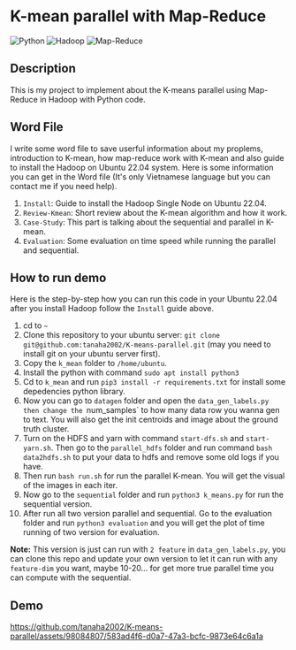 
# K-mean parallel with Map-Reduce
![Python](https://img.shields.io/badge/python-blue)
![Hadoop](https://img.shields.io/badge/hadoop-yellow)
![Map-Reduce](https://img.shields.io/badge/Map-Reduce-yellow)
## Description
This is my project to implement about the K-means parallel using Map-Reduce in Hadoop with Python code.
## Word File
I write some word file to save userful information about my proplems, introduction to K-mean, how map-reduce work with K-mean and also guide to install the Hadoop on Ubuntu 22.04 system.
Here is some information you can get in the Word file (It's only Vietnamese language but you can contact me if you need help).
1. `Install`: Guide to install the Hadoop Single Node on Ubuntu 22.04.
2. `Review-Kmean`: Short review about the K-mean algorithm and how it work.
3. `Case-Study`: This part is talking about the sequential and parallel in K-mean.
4. `Evaluation`: Some evaluation on time speed while running the parallel and sequential.

## How to run demo
Here is the step-by-step how you can run this code in your Ubuntu 22.04 after you install Hadoop follow the `Install` guide above.
1. cd to `~`
2. Clone this repository to your ubuntu server: `git clone git@github.com:tanaha2002/K-means-parallel.git` (may you need to install git on your ubuntu server first).
3. Copy the `k_mean` folder to `/home/ubuntu`.
4. Install the python with command `sudo apt install python3`
5. Cd to `k_mean` and run `pip3 install -r requirements.txt` for install some depedencies python library.
6. Now you can go to `datagen` folder and open the `data_gen_labels.py then change the `num_samples` to how many data row you wanna gen to text. You will also get the init centroids and image about the ground truth cluster.
7. Turn on the HDFS and yarn with command `start-dfs.sh` and `start-yarn.sh`. Then go to the `parallel_hdfs` folder and run command `bash data2hdfs.sh` to put your data to hdfs and remove some old logs if you have.
8. Then run `bash run.sh` for run the parallel K-mean. You will get the visual of the images in each iter.
9. Now go to the `sequential` folder and run `python3 k_means.py` for run the sequential version.
10. After run all two version parallel and sequential. Go to the evaluation folder and run `python3 evaluation` and you will get the plot of time running of two version for evaluation.

__Note:__ This version is just can run with `2 feature` in `data_gen_labels.py`, you can clone this repo and update your own version to let it can run with any `feature-dim` you want, maybe 10-20... for get more true parallel time you can compute with the sequential.

## Demo



https://github.com/tanaha2002/K-means-parallel/assets/98084807/583ad4f6-d0a7-47a3-bcfc-9873e64c6a1a





